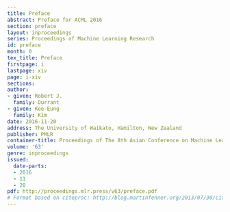 ```yaml
---
title: Preface
abstract: Preface for ACML 2016
section: preface
layout: inproceedings
series: Proceedings of Machine Learning Research
id: preface
month: 0
tex_title: Preface
firstpage: i
lastpage: xiv
page: i-xiv
sections: 
author:
- given: Robert J.
  family: Durrant
- given: Kee-Eung
  family: Kim
date: 2016-11-20
address: The University of Waikato, Hamilton, New Zealand
publisher: PMLR
container-title: Proceedings of The 8th Asian Conference on Machine Learning
volume: '63'
genre: inproceedings
issued:
  date-parts:
  - 2016
  - 11
  - 20
pdf: http://proceedings.mlr.press/v63/preface.pdf
# Format based on citeproc: http://blog.martinfenner.org/2013/07/30/citeproc-yaml-for-bibliographies/
---
```

